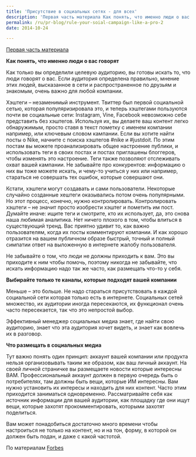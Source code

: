 ```yaml
---
title: 'Присутствие в социальных сетях - для всех'
description: 'Первая часть материала Как понять, что именно люди о вас говорят'
permalink: /ru/pr-blog/rule-your-soial-campaign-like-a-pro-2
date: 2014-10-24

---
```


<a href="/ru/pr-blog/rule-your-soial-campaign-like-a-pro">Первая часть материала </a>

<strong>Как понять, что именно люди о вас говорят</strong>

Как только вы определили целевую аудиторию, вы готовы искать то, что люди говорят о вас. Если аудитория определена правильно, мнение этих людей, высказанное в сети и распространенное по друзьям и знакомым, очень важно для любой компании.

Хэштеги – незаменимый инструмент. Твиттер был первой социальной сетью, которая популяризировала это, и теперь хэштегами пользуются почти ве социальные сети: Instagram, Vine, Facebook невозможно себе представить без хэштегов.  Используя их, вы делаете ваш контент легко обнаружимым, просто ставя в текст пометку с именем компании например, или ключевым словом кампании. Если вы хотите найти посты о Nike, начните с поиска хэштегов #nike и #justdoit. По этим постам вы можете проанализировать общее настроение публики, и использовать теги в своих постах и постах приглашены блоггеров, чтобы изменять это настроение. Теги также позволяют отслеживать охват вашей кампании. Не забывайте про конкурентов: информацию о них вы тоже можете искать, и чему-то учиться у них или например, стараться не совершать тех ошибок, которые совершают они.

Кстати, хэштеги могут создавать и сами пользователи. Некоторые случайно созданные хештеги оказывались потом очень популярными. Но этот процесс, конечно, нужно контролировать. Контролировать хэштеги – не значит просто изобрести хэштег и пометить им пост. Думайте иначе: ищите теги и смотрите, кто их использует, да, это снова наша любимая аналитика. Нет ничего плохого в том, чтобы влиться в существующий тренд. Вас приятно удивит то, как важно пользователям, когда их посты комментируют компании. И как хорошо отразится на вашем публичном образе быстрый, точный и полный симпатии ответ на выложенную в интернете жалобу пользователя.

Не забывайте о том, что люди не должны приходить к вам. Это вы приходите к ним чтобы помочь, поэтому никогда не забывайте, что искать информацию надо так же часто, как размещать что-то у себя.

<strong>Выбирайте только те каналы, которые подходят вашей компании</strong>

Меньше – это больше. Не надо стараться присутствовать в каждой социальной сети которая только есть в интернете. Социальных сетей множество, их аудитории иногда пересекаются, их функционал очень часто пересекается, так что это непростой выбор.

Эффективный менеджер социальных медиа знает, где найти свою аудиторию, знает что эта аудитория хочет видеть, и знает как вовлечь их в разговор.

<strong>Что размещать в социальных медиа</strong>

Тут важно понять один принцип: аккаунт вашей компании или продукта нельзя организовывать таким же образом, как ваш личный аккаунт. На своей личной страничке вы размещаете новости которые интересны ВАМ. Профессиональный аккаунт должен в первую очередь быть о потребителях, там должны быть вещи, которые ИМ интересны. Вам нужно установить их интересы и находить для них контент. Часто этим приходится заниматься одновременно. Рассматривайте себя как источник информации для вашей аудитории, как площадку где они ищут вещи, которые захотят прокомментировать, которыми захотят поделиться.

Вам может понадобиться достаточно много времени чтобы настроиться не только на контент, но и на тон, форму, в которой он должен быть подан, и даже с какой частотой.

По материалам <a href="http://www.forbes.com/sites/allbusiness/2014/05/16/tips-and-tricks-to-manage-your-social-media-campaigns-like-a-pro/">Forbes</a>

